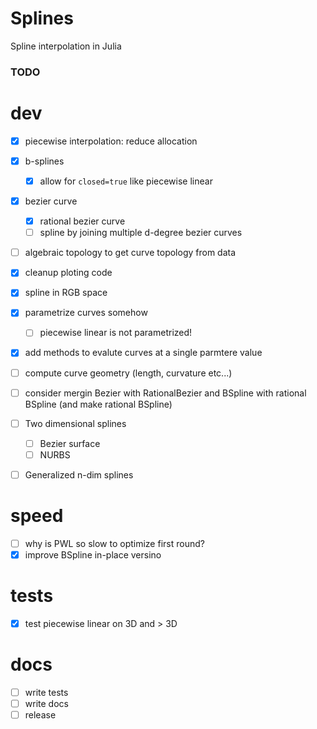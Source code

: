 # Splines
Spline interpolation in Julia


### TODO
# dev
- [x] piecewise interpolation: reduce allocation
- [x] b-splines
  - [x] allow for `closed=true` like piecewise linear
- [x] bezier curve
  - [x] rational bezier curve
  - [ ] spline by joining multiple d-degree bezier curves
- [ ] algebraic topology to get curve topology from data
- [x] cleanup ploting code
- [x] spline in RGB space
- [x] parametrize curves somehow
  - [ ] piecewise linear is not parametrized!
- [x] add methods to evalute curves at a single parmtere value
- [ ] compute curve geometry (length, curvature etc...)
- [ ] consider mergin Bezier with RationalBezier and BSpline with rational BSpline (and make rational BSpline)

- [ ] Two dimensional splines
  - [ ] Bezier surface
  - [ ] NURBS

- [ ] Generalized n-dim splines

# speed
- [ ] why is PWL so slow to optimize first round?
- [X] improve BSpline in-place versino

# tests
- [x] test piecewise linear on 3D and > 3D 

# docs
- [ ] write tests
- [ ] write docs
- [ ] release